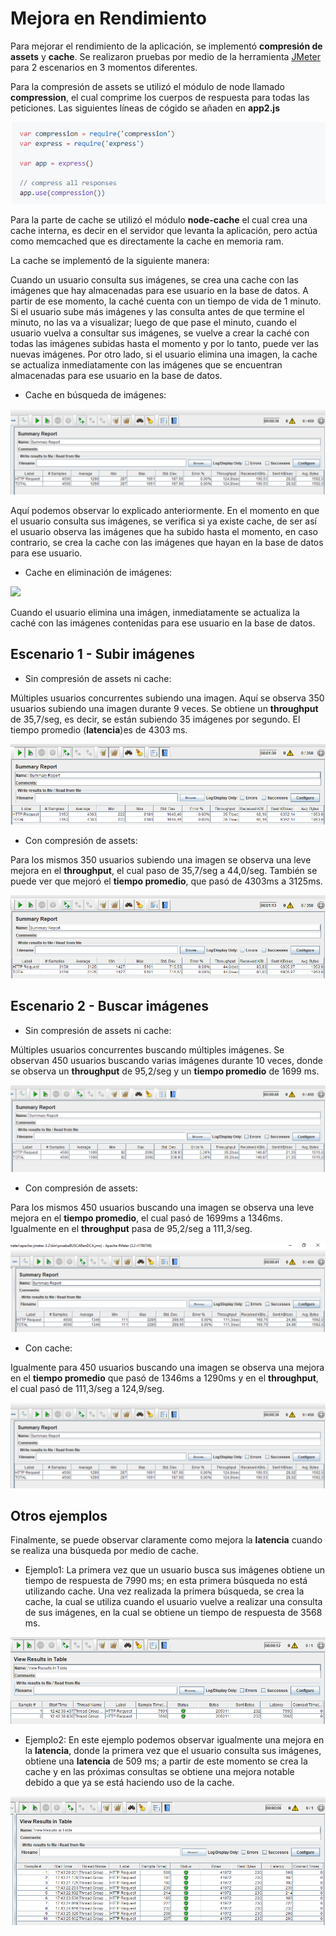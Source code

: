 # Mejora en Rendimiento

Para mejorar el rendimiento de la aplicación, se implementó **compresión de assets** y **cache**. Se realizaron pruebas por medio de la herramienta [JMeter](http://jmeter.apache.org/) para 2 escenarios en 3 momentos diferentes.

Para la compresión de assets se utilizó el módulo de node llamado **compression**, el cual comprime los cuerpos de respuesta para todas las peticiones. Las siguientes líneas de cógido se añaden en **app2.js**

![](compression.PNG)

Para la parte de cache se utilizó el módulo **node-cache** el cual crea una cache interna, es decir en el servidor que levanta la aplicación, pero actúa como memcached que es directamente la cache en memoria ram.

La cache se implementó de la siguiente manera:

Cuando un usuario consulta sus imágenes, se crea una cache con las imágenes que hay almacenadas para ese usuario en la base de datos. A partir de ese momento, la caché cuenta con un tiempo de vida de 1 minuto. Si el usuario sube más imágenes y las consulta antes de que termine el minuto, no las va a visualizar; luego de que pase el minuto, cuando el usuario vuelva a consultar sus imágenes, se vuelve a crear la caché con todas las imágenes subidas hasta el momento y por lo tanto, puede ver las nuevas imágenes. Por otro lado, si el usuario elimina una imagen, la cache se actualiza inmediatamente con las imágenes que se encuentran almacenadas para ese usuario en la base de datos.

* Cache en búsqueda de imágenes:

![](buscarConCache.PNG)

Aquí podemos observar lo explicado anteriormente. En el momento en que el usuario consulta sus imágenes, se verifica si ya existe cache, de ser así el usuario observa las imágenes que ha subido hasta el momento, en caso contrario, se crea la cache con las imágenes que hayan en la base de datos para ese usuario.

* Cache en eliminación de imágenes:

![](eliminarDeConCache.PNG)

Cuando el usuario elimina una imágen, inmediatamente se actualiza la caché con las imágenes contenidas para ese usuario en la base de datos.

## Escenario 1 - Subir imágenes

* Sin compresión de assets ni cache:

Múltiples usuarios concurrentes subiendo una imagen. Aquí se observa 350 usuarios subiendo una imagen durante 9 veces. Se obtiene un **throughput** de 35,7/seg, es decir, se están subiendo 35 imágenes por segundo. El tiempo promedio (**latencia**)es de 4303 ms.

![](subirSinCompresion.PNG)

* Con compresión de assets:

Para los mismos 350 usuarios subiendo una imagen se observa una leve mejora en el **throughput**, el cual paso de 35,7/seg a 44,0/seg. También se puede ver que mejoró el **tiempo promedio**, que pasó de 4303ms a 3125ms.

![](subirConCompresion.PNG)

## Escenario 2 - Buscar imágenes

* Sin compresión de assets ni cache:

Múltiples usuarios concurrentes buscando múltiples imágenes. Se observan 450 usuarios buscando varias imágenes durante 10 veces, donde se observa un **throughput** de 95,2/seg y un **tiempo promedio** de 1699 ms.

![](buscarSinCompresion.PNG)

* Con compresión de assets:

Para los mismos 450 usuarios buscando una imagen se observa una leve mejora en el **tiempo promedio**, el cual pasó de 1699ms a 1346ms. Igualmente en el **throughput** pasa de 95,2/seg a 111,3/seg.

![](buscarConCompresion.PNG)

* Con cache:

Igualmente para 450 usuarios buscando una imagen se observa una mejora en el **tiempo promedio** que pasó de 1346ms a 1290ms y en el **throughput**, el cual pasó de 111,3/seg a 124,9/seg.

![](buscarConCache.PNG)

## Otros ejemplos

Finalmente, se puede observar claramente como mejora la **latencia** cuando se realiza una búsqueda por medio de cache.

* Ejemplo1: La primera vez que un usuario busca sus imágenes obtiene un tiempo de respuesta de 7990 ms; en esta primera búsqueda no está utilizando cache. Una vez realizada la primera búsqueda, se crea la cache, la cual se utiliza cuando el usuario vuelve a realizar una consulta de sus imágenes, en la cual se obtiene un tiempo de respuesta de 3568 ms.

![](EjemploConCache1.PNG)

* Ejemplo2: En este ejemplo podemos observar igualmente una mejora en la **latencia**, donde la primera vez que el usuario consulta sus imágenes, obtiene una **latencia** de 509 ms; a partir de este momento se crea la cache y en las próximas consultas se obtiene una mejora notable debido a que ya se está haciendo uso de la cache.

![](EjemploConCache2.PNG)





